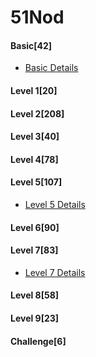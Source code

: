 # 51Nod

#### Basic[42]

* [Basic Details](./src/basic/README.md)

#### Level 1[20]

#### Level 2[208]

#### Level 3[40]

#### Level 4[78]

#### Level 5[107]

* [Level 5 Details](./src/level5/README.md)

#### Level 6[90]

#### Level 7[83]

* [Level 7 Details](./src/level7/README.md)

#### Level 8[58]

#### Level 9[23]

#### Challenge[6]